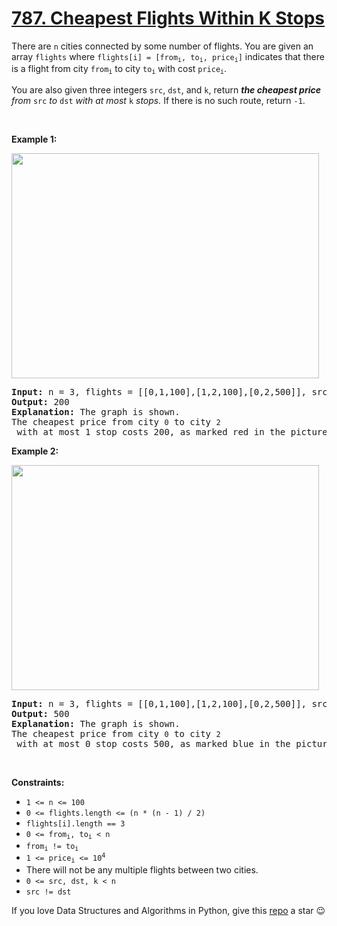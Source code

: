 # [787. Cheapest Flights Within K Stops][title]

<p>There are <code>n</code> cities connected by some number of flights. You are given an array <code>flights</code> where <code>flights[i] = [from<sub>i</sub>, to<sub>i</sub>, price<sub>i</sub>]</code> indicates that there is a flight from city <code>from<sub>i</sub></code> to city <code>to<sub>i</sub></code> with cost <code>price<sub>i</sub></code>.</p>
<p>You are also given three integers <code>src</code>, <code>dst</code>, and <code>k</code>, return <em><strong>the cheapest price</strong> from </em><code>src</code><em> to </em><code>dst</code><em> with at most </em><code>k</code><em> stops. </em>If there is no such route, return<em> </em><code>-1</code>.</p>
<p> </p>
<p><strong>Example 1:</strong></p>
<img alt="" src="https://s3-lc-upload.s3.amazonaws.com/uploads/2018/02/16/995.png" style="height: 360px; width: 492px;"/>
<pre><strong>Input:</strong> n = 3, flights = [[0,1,100],[1,2,100],[0,2,500]], src = 0, dst = 2, k = 1
<strong>Output:</strong> 200
<strong>Explanation:</strong> The graph is shown.
The cheapest price from city <code>0</code> to city <code>2</code> with at most 1 stop costs 200, as marked red in the picture.
</pre>
<p><strong>Example 2:</strong></p>
<img alt="" src="https://s3-lc-upload.s3.amazonaws.com/uploads/2018/02/16/995.png" style="height: 360px; width: 492px;"/>
<pre><strong>Input:</strong> n = 3, flights = [[0,1,100],[1,2,100],[0,2,500]], src = 0, dst = 2, k = 0
<strong>Output:</strong> 500
<strong>Explanation:</strong> The graph is shown.
The cheapest price from city <code>0</code> to city <code>2</code> with at most 0 stop costs 500, as marked blue in the picture.
</pre>
<p> </p>
<p><strong>Constraints:</strong></p>
<ul>
<li><code>1 &lt;= n &lt;= 100</code></li>
<li><code>0 &lt;= flights.length &lt;= (n * (n - 1) / 2)</code></li>
<li><code>flights[i].length == 3</code></li>
<li><code>0 &lt;= from<sub>i</sub>, to<sub>i</sub> &lt; n</code></li>
<li><code>from<sub>i</sub> != to<sub>i</sub></code></li>
<li><code>1 &lt;= price<sub>i</sub> &lt;= 10<sup>4</sup></code></li>
<li>There will not be any multiple flights between two cities.</li>
<li><code>0 &lt;= src, dst, k &lt; n</code></li>
<li><code>src != dst</code></li>
</ul>


If you love Data Structures and Algorithms in Python, give this [repo][me] a star :wink:

[title]: https://leetcode.com/problems/cheapest-flights-within-k-stops
[me]: https://github.com/bumblebee211196/awesome-python-leetcode
